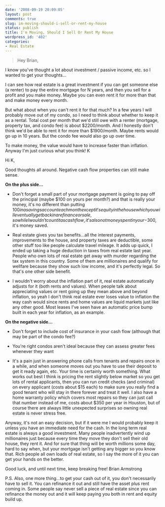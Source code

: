 ```yaml
---
date: '2008-09-19 20:09:05'
layout: post
comments: true
slug: im-moving-should-i-sell-or-rent-my-house
status: publish
title: I'm Moving, Should I Sell Or Rent My House
wordpress_id: '402'
categories:
- Real Estate
---
```


> Hey Brian,

I know you've thought a lot about investment / passive income, etc. so I wanted to get your thoughts...

I can see how real estate is a great investment if you can get someone else (a renter) to pay the entire mortgage for N years, and then you sell for a profit and you make money. Maybe you can even rent it for more than that and make money every month.

But what about when you can't rent it for that much? In a few years I will probably move out of my condo, so I need to think about whether to keep it as a rental. Total cost per month that we'd still owe with a renter (mortgage, property tax, and condo fee) is about $2200/month. And I honestly don't think we'd be able to rent it for more than $1900/month.   Maybe rents would go up in 10 years. But the condo fee would also go up over time.

To make money, the value would have to increase faster than inflation.  Anyway I'm just curious what you think!
K



Hi K,

Good thoughts all around.  Negative cash flow properties can still make sense.

**On the plus side...**





  * Don't forget a small part of your mortgage payment is going to pay off the principal (maybe $100 on yours per month?) and that is really your money, it's no different than putting $100 in a savings account each month except it's equity in the house which you will eventually get back in a refinance or sale, so while I wouldn't count it as cash flow, it's also not money spent in your -$300, it's money saved.



  * Real estate gives you tax benefits...all the interest payments, improvements to the house, and property taxes are deductible, some other stuff too like people calculate travel mileage.  It adds up quick, I ended up taking a huge deduction in taxes from real estate last year.  People who own lots of real estate get away with murder regarding the tax system in this country.  Some of them are millionaires and qualify for wellfare because they show such low income, and it's perfectly legal.  So that's one other side benefit.



  * I wouldn't worry about the inflation part of it, real estate automatically adjusts for it (both rents and values).  When people talk about appreciating values or rent going up they mean above and beyond inflation, so yeah I don't think real estate ever loses value to inflation the way cash would since rents and home values are liquid markets just like any other good.  Most leases I've seen have an automatic price bump built in each year for inflation, as an example.



**On the negative side...**




  * Don't forget to include cost of insurance in your cash flow (although that may be part of the condo fee?)


  * You're right condos aren't ideal because they can assess greater fees whenever they want


  * It's a pain just in answering phone calls from tenants and repairs once in a while, and when someone moves out you have to use their deposit to get it ready again, etc.  Your time is certainly worth something.  What works out best I think is pricing the rent slightly below market so you get lots of rental applicants, then you can run credit checks (and criminal) on every applicant (costs about $15 each) to make sure you really find a good tenant who will stay in there forever and treat it well.  I also have a home warranty policy which covers most repairs so they can just call that number instead of me, costs about $350 per year in Houston, but of course there are always little unexpected surprises so owning real estate is never stress free.



Anyway, it's not an easy decision, but if it were me I would probably keep it unless you have an immediate need for the cash.  In the long term real estate is always a good investment.  Many people inadvertently wind up millionaires just because every time they move they don't sell their old house, they rent it.  And for sure that thing will be worth millions some day, hard to say when, but your mortgage isn't getting any bigger so you know that.  Rich people all own loads of real estate, so I say the more of it you can get your hands on the better.

Good luck, and until next time, keep breaking free!
Brian Armstrong

P.S.  Also, one more thing...to get your cash out of it, you don't necessarily have to sell it.  You can refinance it out and still have the asset plus rent coming in.  Some people say never sell a piece of real estate since you can refinance the money out and it will keep paying you both in rent and equity build up.
